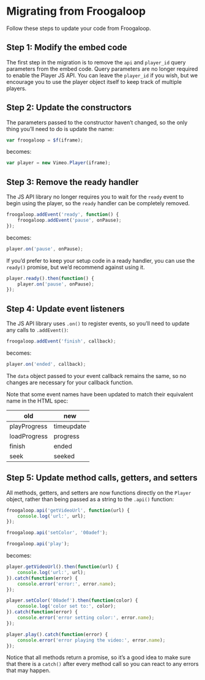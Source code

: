 # Migrating from Froogaloop

Follow these steps to update your code from Froogaloop.

## Step 1: Modify the embed code

The first step in the migration is to remove the `api` and `player_id` query
parameters from the embed code. Query parameters are no longer required to
enable the Player JS API. You can leave the `player_id` if you wish, but we
encourage you to use the player object itself to keep track of multiple players.

## Step 2: Update the constructors

The parameters passed to the constructor haven’t changed, so the only thing
you’ll need to do is update the name:

```js
var froogaloop = $f(iframe);
```

becomes:

```js
var player = new Vimeo.Player(iframe);
```

## Step 3: Remove the ready handler

The JS API library no longer requires you to wait for the `ready` event to begin
using the player, so the `ready` handler can be completely removed.

```js
froogaloop.addEvent('ready', function() {
    froogaloop.addEvent('pause', onPause);
});
```

becomes:

```js
player.on('pause', onPause);
```

If you’d prefer to keep your setup code in a ready handler, you can use the
`ready()` promise, but we’d recommend against using it.

```js
player.ready().then(function() {
    player.on('pause', onPause);
});
```

## Step 4: Update event listeners

The JS API library uses `.on()` to register events, so you’ll need to update any
calls to `.addEvent()`:

```js
froogaloop.addEvent('finish', callback);
```

becomes:

```js
player.on('ended', callback);
```

The `data` object passed to your event callback remains the same, so no changes
are necessary for your callback function.

Note that some event names have been updated to match their equivalent name in
the HTML spec:

| old          | new        |
|--------------|------------|
| playProgress | timeupdate |
| loadProgress | progress   |
| finish       | ended      |
| seek         | seeked     |

## Step 5: Update method calls, getters, and setters

All methods, getters, and setters are now functions directly on the `Player`
object, rather than being passed as a string to the `.api()` function:

```js
froogaloop.api('getVideoUrl', function(url) {
    console.log('url:', url);
});

froogaloop.api('setColor', '00adef');

froogaloop.api('play');
```

becomes:

```js
player.getVideoUrl().then(function(url) {
    console.log('url:', url);
}).catch(function(error) {
    console.error('error:', error.name);
});

player.setColor('00adef').then(function(color) {
    console.log('color set to:', color);
}).catch(function(error) {
    console.error('error setting color:', error.name);
});

player.play().catch(function(error) {
    console.error('error playing the video:', error.name);
});
```

Notice that all methods return a promise, so it’s a good idea to make sure that
there is a `catch()` after every method call so you can react to any errors
that may happen.
